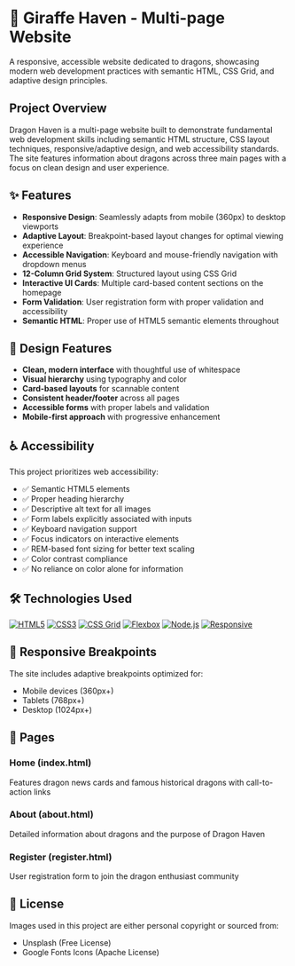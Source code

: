 # 🦒 Giraffe Haven - Multi-page Website

A responsive, accessible website dedicated to dragons, showcasing modern web development practices with semantic HTML, CSS Grid, and adaptive design principles.

## Project Overview

Dragon Haven is a multi-page website built to demonstrate fundamental web development skills including semantic HTML structure, CSS layout techniques, responsive/adaptive design, and web accessibility standards. The site features information about dragons across three main pages with a focus on clean design and user experience.

## ✨ Features

- **Responsive Design**: Seamlessly adapts from mobile (360px) to desktop viewports
- **Adaptive Layout**: Breakpoint-based layout changes for optimal viewing experience
- **Accessible Navigation**: Keyboard and mouse-friendly navigation with dropdown menus
- **12-Column Grid System**: Structured layout using CSS Grid
- **Interactive UI Cards**: Multiple card-based content sections on the homepage
- **Form Validation**: User registration form with proper validation and accessibility
- **Semantic HTML**: Proper use of HTML5 semantic elements throughout

## 🎨 Design Features

- **Clean, modern interface** with thoughtful use of whitespace
- **Visual hierarchy** using typography and color
- **Card-based layouts** for scannable content
- **Consistent header/footer** across all pages
- **Accessible forms** with proper labels and validation
- **Mobile-first approach** with progressive enhancement

## ♿ Accessibility

This project prioritizes web accessibility:

- ✅ Semantic HTML5 elements
- ✅ Proper heading hierarchy
- ✅ Descriptive alt text for all images
- ✅ Form labels explicitly associated with inputs
- ✅ Keyboard navigation support
- ✅ Focus indicators on interactive elements
- ✅ REM-based font sizing for better text scaling
- ✅ Color contrast compliance
- ✅ No reliance on color alone for information

## 🛠️ Technologies Used

[![HTML5](https://img.shields.io/badge/HTML5-E34F26?style=for-the-badge&logo=html5&logoColor=white)](https://developer.mozilla.org/en-US/docs/Web/HTML)
[![CSS3](https://img.shields.io/badge/CSS3-1572B6?style=for-the-badge&logo=css3&logoColor=white)](https://developer.mozilla.org/en-US/docs/Web/CSS)
[![CSS Grid](https://img.shields.io/badge/CSS_Grid-12--column-9B59B6?style=for-the-badge)]()
[![Flexbox](https://img.shields.io/badge/Flexbox-Enabled-2ECC71?style=for-the-badge)]()
[![Node.js](https://img.shields.io/badge/Node.js-Server-339933?style=for-the-badge&logo=node.js&logoColor=white)](https://nodejs.org/)
[![Responsive](https://img.shields.io/badge/Design-Responsive-ff69b4?style=for-the-badge)]()

## 📱 Responsive Breakpoints

The site includes adaptive breakpoints optimized for:
- Mobile devices (360px+)
- Tablets (768px+)
- Desktop (1024px+)

## 📝 Pages

### Home (index.html)
Features dragon news cards and famous historical dragons with call-to-action links

### About (about.html)
Detailed information about dragons and the purpose of Dragon Haven

### Register (register.html)
User registration form to join the dragon enthusiast community

## 📄 License

Images used in this project are either personal copyright or sourced from:
- Unsplash (Free License)
- Google Fonts Icons (Apache License)
